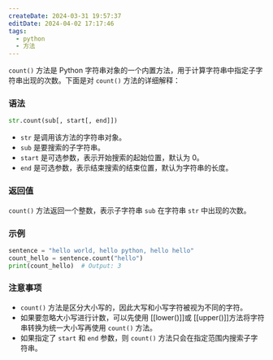 ```yaml
---
createDate: 2024-03-31 19:57:37
editDate: 2024-04-02 17:17:46
tags:
  - python
  - 方法
---
```


`count()` 方法是 Python 字符串对象的一个内置方法，用于计算字符串中指定子字符串出现的次数。下面是对 `count()` 方法的详细解释：

### 语法
```python
str.count(sub[, start[, end]])
```

- `str` 是调用该方法的字符串对象。
- `sub` 是要搜索的子字符串。
- `start` 是可选参数，表示开始搜索的起始位置，默认为 0。
- `end` 是可选参数，表示结束搜索的结束位置，默认为字符串的长度。

### 返回值
`count()` 方法返回一个整数，表示子字符串 `sub` 在字符串 `str` 中出现的次数。

### 示例
```python
sentence = "hello world, hello python, hello hello"
count_hello = sentence.count("hello")
print(count_hello)  # Output: 3
```

### 注意事项
- `count()` 方法是区分大小写的，因此大写和小写字符被视为不同的字符。
- 如果要忽略大小写进行计数，可以先使用 [[lower()]]或 [[upper()]]方法将字符串转换为统一大小写再使用 `count()` 方法。
- 如果指定了 `start` 和 `end` 参数，则 `count()` 方法只会在指定范围内搜索子字符串。